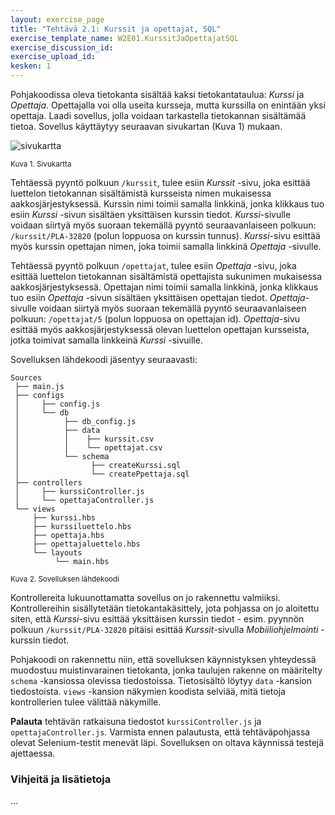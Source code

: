 ```yaml
---
layout: exercise_page
title: "Tehtävä 2.1: Kurssit ja opettajat, SQL"
exercise_template_name: W2E01.KurssitJaOpettajatSQL
exercise_discussion_id: 
exercise_upload_id: 
kesken: 1
---
```


Pohjakoodissa oleva tietokanta sisältää kaksi tietokantataulua: *Kurssi* ja *Opettaja*. Opettajalla voi olla useita kursseja, mutta kurssilla on enintään yksi opettaja. Laadi sovellus, jolla voidaan tarkastella tietokannan sisältämää tietoa. Sovellus käyttäytyy seuraavan sivukartan (Kuva 1) mukaan.


![sivukartta](https://www.lucidchart.com/publicSegments/view/d84f9961-ce43-4b79-bac2-7405afa830ac/image.png)

<small>Kuva 1. Sivukartta</small>

Tehtäessä pyyntö polkuun `/kurssit`, tulee esiin *Kurssit* -sivu, joka esittää luettelon tietokannan sisältämistä kursseista nimen mukaisessa aakkosjärjestyksessä. Kurssin nimi toimii samalla linkkinä, jonka klikkaus tuo esiin *Kurssi* -sivun sisältäen yksittäisen kurssin tiedot. *Kurssi*-sivulle voidaan siirtyä myös suoraan tekemällä pyyntö seuraavanlaiseen polkuun: `/kurssit/PLA-32820` (polun loppuosa on kurssin tunnus). *Kurssi*-sivu esittää myös kurssin opettajan nimen, joka toimii samalla linkkinä *Opettaja* -sivulle.

Tehtäessä pyyntö polkuun `/opettajat`, tulee esiin *Opettaja* -sivu, joka esittää luettelon tietokannan sisältämistä opettajista sukunimen mukaisessa aakkosjärjestyksessä. Opettajan nimi toimii samalla linkkinä, jonka klikkaus tuo esiin *Opettaja* -sivun sisältäen yksittäisen opettajan tiedot. *Opettaja*-sivulle voidaan siirtyä myös suoraan tekemällä pyyntö seuraavanlaiseen polkuun: `/opettajat/5` (polun loppuosa on opettajan id). *Opettaja*-sivu esittää myös aakkosjärjestyksessä olevan luettelon opettajan kursseista, jotka toimivat samalla linkkeinä *Kurssi* -sivuille.

Sovelluksen lähdekoodi jäsentyy seuraavasti:

~~~
Sources
 ├── main.js
 ├── configs
 │     ├── config.js 
 │     └── db 
 │          ├── db_config.js 
 │          ├── data 
 │          │    ├── kurssit.csv 
 │          │    └── opettajat.csv 
 │          └── schema 
 │                ├── createKurssi.sql 
 │                └── createPpettaja.sql 
 ├── controllers
 │     ├── kurssiController.js 
 │     └── opettajaController.js 
 └── views
     ├── kurssi.hbs
     ├── kurssiluettelo.hbs
     ├── opettaja.hbs
     ├── opettajaluettelo.hbs
     └── layouts
          └── main.hbs                 
~~~

<small>Kuva 2. Sovelluksen lähdekoodi</small>

Kontrollereita lukuunottamatta sovellus on jo rakennettu valmiiksi. Kontrollereihin sisällytetään tietokantakäsittely, jota pohjassa on jo aloitettu siten, että *Kurssi*-sivu esittää yksittäisen kurssin tiedot - esim. pyynnön polkuun `/kurssit/PLA-32820` pitäisi esittää *Kurssit*-sivulla  *Mobiiliohjelmointi* -kurssin tiedot.

Pohjakoodi on rakennettu niin, että sovelluksen käynnistyksen yhteydessä muodostuu muistinvarainen tietokanta, jonka taulujen rakenne on määritelty `schema` -kansiossa olevissa tiedostoissa. Tietosisältö löytyy `data` -kansion tiedostoista. `views` -kansion  näkymien koodista selviää, mitä tietoja kontrollerien tulee välittää näkymille. 

**Palauta** tehtävän ratkaisuna tiedostot `kurssiController.js` ja `opettajaController.js`. Varmista ennen palautusta, että tehtäväpohjassa olevat Selenium-testit menevät läpi. Sovelluksen on oltava käynnissä testejä ajettaessa.

### Vihjeitä ja lisätietoja

...
